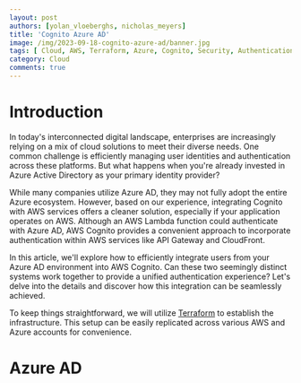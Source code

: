```yaml
---
layout: post
authors: [yolan_vloeberghs, nicholas_meyers]
title: 'Cognito Azure AD'
image: /img/2023-09-18-cognito-azure-ad/banner.jpg
tags: [ Cloud, AWS, Terraform, Azure, Cognito, Security, Authentication ]
category: Cloud
comments: true
---
```

# Introduction
In today's interconnected digital landscape, enterprises are increasingly relying on a mix of cloud solutions to meet their diverse needs.
One common challenge is efficiently managing user identities and authentication across these platforms.
But what happens when you're already invested in Azure Active Directory as your primary identity provider?

While many companies utilize Azure AD, they may not fully adopt the entire Azure ecosystem.
However, based on our experience, integrating Cognito with AWS services offers a cleaner solution, especially if your application operates on AWS.
Although an AWS Lambda function could authenticate with Azure AD, AWS Cognito provides a convenient approach to incorporate authentication within AWS services like API Gateway and CloudFront.

In this article, we'll explore how to efficiently integrate users from your Azure AD environment into AWS Cognito.
Can these two seemingly distinct systems work together to provide a unified authentication experience?
Let's delve into the details and discover how this integration can be seamlessly achieved.

To keep things straightforward, we will utilize [Terraform](https://www.terraform.io/) to establish the infrastructure.
This setup can be easily replicated across various AWS and Azure accounts for convenience.

# Azure AD
